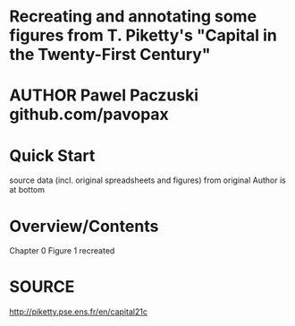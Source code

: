# Recreating and annotating some figures from T. Piketty's "Capital in the Twenty-First Century"
# AUTHOR	Pawel Paczuski github.com/pavopax

Quick Start
===============================================================================
source data (incl. original spreadsheets and figures) from original Author is at bottom


Overview/Contents
===============================================================================
Chapter 0 Figure 1 recreated


SOURCE
===============================================================================
http://piketty.pse.ens.fr/en/capital21c
